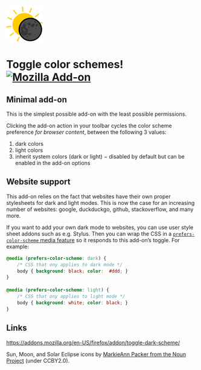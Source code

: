 ![Toggle color schemes](icons/system_96x96.png)

# Toggle color schemes! [![Mozilla Add-on](https://img.shields.io/amo/v/toggle-dark-mode)](https://addons.mozilla.org/en-US/firefox/addon/toggle-dark-mode/)

## Minimal add-on

This is the simplest possible add-on with the least possible permissions.

Clicking the add-on action in your toolbar cycles the color scheme preference _for browser content_, between the following 3 values:
1. dark colors
2. light colors
3. inherit system colors (dark or light) − disabled by default but can be enabled in the add-on options

## Website support

This add-on relies on the fact that websites have their own proper stylesheets for dark and light modes. This is now the case for an increasing number of websites: google, duckduckgo, github, stackoverflow, and many more.

If you want to add your own dark mode to websites, you can use user style sheet addons such as e.g. Stylus. Then you can wrap the CSS in a [`prefers-color-scheme` media feature](https://developer.mozilla.org/en-US/docs/Web/CSS/@media/prefers-color-scheme) so it responds to this add-on’s toggle. For example:

```css
@media (prefers-color-scheme: dark) {
	/* CSS that ony applies to dark mode */
	body { background: black; color:  #ddd; }
}

@media (prefers-color-scheme: light) {
	/* CSS that ony applies to light mode */
	body { background: white; color: black; }
}
```

## Links

https://addons.mozilla.org/en-US/firefox/addon/toggle-dark-scheme/

Sun, Moon, and Solar Eclipse icons by [MarkieAnn Packer from the Noun Project](https://thenounproject.com/MarkieAnn) (under CCBY2.0).
